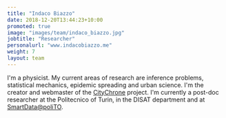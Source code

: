 ```yaml
---
title: "Indaco Biazzo"
date: 2018-12-20T13:44:23+10:00
promoted: true
image: "images/team/indaco_biazzo.jpg"
jobtitle: "Researcher"
personalurl: "www.indacobiazzo.me"
weight: 7
layout: team
---
```


I'm a physicist. My current areas of research are inference problems, statistical mechanics, epidemic spreading and urban science. I'm the creator and webmaster of the [CityChrone](http://www.citychrone.org) project.
I'm currently a post-doc researcher at the Politecnico of Turin, in the DISAT department and at [SmartData@poliTO](https://smartdata.polito.it/).
